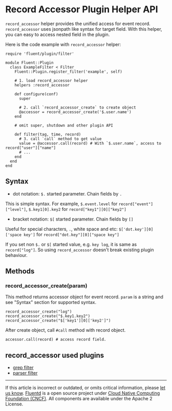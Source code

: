 # Record Accessor Plugin Helper API

`record_accessor` helper provides the unified access for event record.
`record_accessor` uses jsonpath like syntax for target field. With this
helper, you can easy to access nested field in the plugin.

Here is the code example with `record_accessor` helper:

```
require 'fluent/plugin/filter'

module Fluent::Plugin
  class ExampleFilter < Filter
    Fluent::Plugin.register_filter('example', self)

    # 1. load record_accessor helper
    helpers :record_accessor

    def configure(conf)
      super

      # 2. call `record_accessor_create` to create object
      @accessor = record_accessor_create('$.user.name')
    end

    # omit super, shutdown and other plugin API

    def filter(tag, time, record)
      # 3. call `call` method to get value
      value = @accessor.call(record) # With `$.user.name`, access to record["user"]["name"]
      # ...
    end
  end
end
```


## Syntax

-   dot notation: `$.` started parameter. Chain fields by `.`

This is simple syntax. For example, `$.event.level` for
`record["event"]["level"]`, `$.key1[0].key2` for
`record["key1"][0]["key2"]`

-   bracket notation: `$[` started parameter. Chain fields by `[]`

Useful for special characters, `.`, white space and etc:
`$['dot.key'][0]['space key']` for `record["dot.key"][0]["space key"]`

If you set non `$.` or `$[` started value, e.g. `key log`, it is same as
`record["log"]`. So using `record_accessor` doesn't break existing
plugin behaviour.


## Methods


### record\_accessor\_create(param)

This method returns accessor object for event record. `param` is a
string and see "Syntax" section for supported syntax.

```
record_accessor_create("log")
record_accessor_create("$.key1.key2")
record_accessor_create("$['key1'][0]['key2']")
```

After create object, call `#call` method with record object.

```
accessor.call(record) # access record field.
```


## record\_accessor used plugins

-   [grep filter](/plugins/filter/grep.md)
-   [parser filter](/plugins/filter/parser.md)


------------------------------------------------------------------------

If this article is incorrect or outdated, or omits critical information, please [let us know](https://github.com/fluent/fluentd-docs-gitbook/issues?state=open).
[Fluentd](http://www.fluentd.org/) is a open source project under [Cloud Native Computing Foundation (CNCF)](https://cncf.io/). All components are available under the Apache 2 License.
